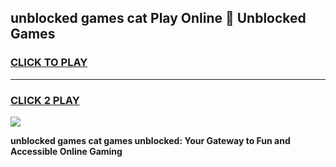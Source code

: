 
## unblocked games cat Play Online 👋 Unblocked Games
<h3>
<a href="https://premium.freeplayer.one?title=unblocked_games_cat&ref=19F">CLICK TO PLAY</a></h3>
<hr>

<h3>
<a href="https://premium.freeplayer.one?title=unblocked_games_cat&ref=19F">CLICK 2 PLAY</a>
  
</h3>

<a href="https://premium.freeplayer.one?title=unblocked_games_cat&ref=19F"><img src="https://clearcache.store/games.png"></a>


**unblocked games cat games unblocked: Your Gateway to Fun and Accessible Online Gaming**
